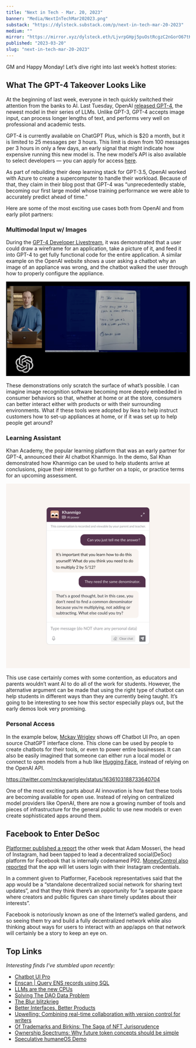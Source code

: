 ```yaml
---
title: "Next in Tech - Mar. 20, 2023"
banner: "Media/NextInTechMar202023.png"
substack: "https://dylsteck.substack.com/p/next-in-tech-mar-20-2023"
medium: ""
mirror: "https://mirror.xyz/dylsteck.eth/LjvrpGHpj5puOstRcgzC2nGorO67tKFcl_FQ3NYyBTQ"
published: "2023-03-20"
slug: "next-in-tech-mar-20-2023"
---
```


GM and Happy Monday! Let’s dive right into last week’s hottest stories:

## What The GPT-4 Takeover Looks Like

At the beginning of last week, everyone in tech quickly switched their attention from the banks to AI. Last Tuesday, OpenAI [released GPT-4](https://openai.com/research/gpt-4), the newest model in their series of LLMs. Unlike GPT-3, GPT-4 accepts image input, can process longer lengths of text, and performs very well on professional and academic tests.

GPT-4 is currently available on ChatGPT Plus, which is $20 a month, but it is limited to 25 messages per 3 hours. This limit is down from 100 messages per 3 hours in only a few days, an early signal that might indicate how expensive running this new model is. The new model’s API is also available to select developers — you can apply for access [here](https://openai.com/waitlist/gpt-4-api).

As part of rebuilding their deep learning stack for GPT-3.5, OpenAI worked with Azure to create a supercomputer to handle their workload. Because of that, they claim in their blog post that GPT-4 was “unprecedentedly stable, becoming our first large model whose training performance we were able to accurately predict ahead of time.”

Here are some of the most exciting use cases both from OpenAI and from early pilot partners:

### Multimodal Input w/ Images

During the [GPT-4 Developer Livestream](https://www.youtube.com/watch?v=outcGtbnMuQ), it was demonstrated that a user could draw a wireframe for an application, take a picture of it, and feed it into GPT-4 to get fully functional code for the entire application. A similar example on the OpenAI website shows a user asking a chatbot why an image of an appliance was wrong, and the chatbot walked the user through how to properly configure the appliance.

![OpenAIWireframeDemo](Media/OpenAIWireframeDemo.png)

These demonstrations only scratch the surface of what’s possible. I can imagine image recognition software becoming more deeply embedded in consumer behaviors so that, whether at home or at the store, consumers can better interact either with products or with their surrounding environments. What if these tools were adopted by Ikea to help instruct customers how to set-up appliances at home, or if it was set up to help people get around?

### Learning Assistant

Khan Academy, the popular learning platform that was an early partner for GPT-4, announced their AI chatbot Khanmigo. In the demo, Sal Khan demonstrated how Khanmigo can be used to help students arrive at conclusions, pique their interest to go further on a topic, or practice terms for an upcoming assessment.

![Khanmigo](Media/Khanmigo.jpeg)

This use case certainly comes with some contention, as educators and parents wouldn’t want AI to do all of the work for students. However, the alternative argument can be made that using the right type of chatbot can help students in different ways than they are currently being taught. It’s going to be interesting to see how this sector especially plays out, but the early demos look very promising.

### Personal Access

In the example below, [Mckay Wrigley](https://twitter.com/mckaywrigley) shows off Chatbot UI Pro, an open source ChatGPT interface clone. This clone can be used by people to create chatbots for their tools, or even to power entire businesses. It can also be easily imagined that someone can either run a local model or connect to open models from a hub like [Hugging Face](https://huggingface.co/), instead of relying on the OpenAI API.

https://twitter.com/mckaywrigley/status/1636103188733640704

One of the most exciting parts about AI innovation is how fast these tools are becoming available for open use. Instead of relying on centralized model providers like OpenAI, there are now a growing number of tools and pieces of infrastructure for the general public to use new models or even create sophisticated apps around them.

## Facebook to Enter DeSoc

[Platformer published a report](https://www.platformer.news/p/meta-is-building-a-decentralized) the other week that Adam Mosseri, the head of Instagram, had been tapped to lead a decentralized social(DeSoc) platform for Facebook that is internally codenamed P92. [MoneyControl also reported](https://www.moneycontrol.com/news/business/startup/meta-mulls-a-twitter-competitor-codenamed-p92-that-will-be-interoperable-with-mastodon-10223961.html) that the app will let users login with their Instagram credentials.

In a comment given to Platformer, Facebook representatives said that the app would be a “standalone decentralized social network for sharing text updates”, and that they think there’s an opportunity for “a separate space where creators and public figures can share timely updates about their interests”.

Facebook is notoriously known as one of the Internet’s walled gardens, and so seeing them try and build a fully decentralized network while also thinking about ways for users to interact with an app/apps on that network will certainly be a story to keep an eye on.

## Top Links

_Interesting finds I’ve stumbled upon recently:_

-   [Chatbot UI Pro](https://github.com/mckaywrigley/chatbot-ui)
-   [Enscan | Query ENS records using SQL](https://enscan.yashkarthik.xyz/)
-   [LLMs are the new CPUs](https://every.to/divinations/llms-are-the-new-cpus)
-   [Solving The DAO Data Problem](https://messari.io/report/solving-the-dao-data-problem)
-   [The Blur blitzkrieg](https://blog.spindl.xyz/p/the-blur-blitzkrieg?utm_source=pocket_reader)
-   [Better Interfaces, Better Products](https://gabygoldberg.substack.com/p/better-interfaces-better-products)
-   [Upwelling: Combining real-time collaboration with version control for writers](https://www.inkandswitch.com/upwelling/)
-   [Of Trademarks and Birkins: The Saga of NFT Jurisprudence](https://esha.mirror.xyz/LldSZ-t0jTlJ8W93iKxG8qe3PxvumNfpmr3_BAOQvRI)
-   [Ownership Spectrums: Why future token concepts should be simple](https://ethanwei.substack.com/p/ownership-spectrums)
-   [Speculative humaneOS Demo](https://twitter.com/MichaelMofina/status/1637561840015233028)